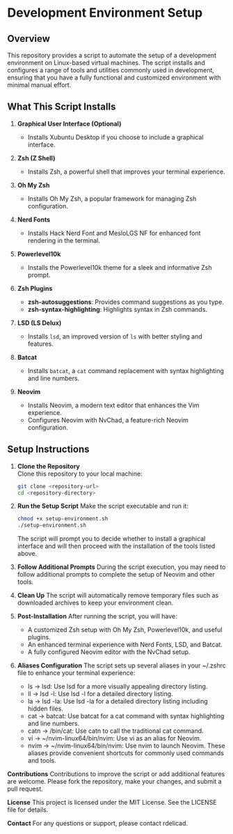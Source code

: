 # Development Environment Setup

## Overview

This repository provides a script to automate the setup of a development environment on Linux-based virtual machines. The script installs and configures a range of tools and utilities commonly used in development, ensuring that you have a fully functional and customized environment with minimal manual effort.

## What This Script Installs

1. **Graphical User Interface (Optional)**  
   - Installs Xubuntu Desktop if you choose to include a graphical interface.

2. **Zsh (Z Shell)**  
   - Installs Zsh, a powerful shell that improves your terminal experience.

3. **Oh My Zsh**  
   - Installs Oh My Zsh, a popular framework for managing Zsh configuration.

4. **Nerd Fonts**  
   - Installs Hack Nerd Font and MesloLGS NF for enhanced font rendering in the terminal.

5. **Powerlevel10k**  
   - Installs the Powerlevel10k theme for a sleek and informative Zsh prompt.

6. **Zsh Plugins**  
   - **zsh-autosuggestions**: Provides command suggestions as you type.
   - **zsh-syntax-highlighting**: Highlights syntax in Zsh commands.

7. **LSD (LS Delux)**  
   - Installs `lsd`, an improved version of `ls` with better styling and features.

8. **Batcat**  
   - Installs `batcat`, a `cat` command replacement with syntax highlighting and line numbers.

9. **Neovim**  
   - Installs Neovim, a modern text editor that enhances the Vim experience.
   - Configures Neovim with NvChad, a feature-rich Neovim configuration.

## Setup Instructions

1. **Clone the Repository**  
   Clone this repository to your local machine:

   ```bash
   git clone <repository-url>
   cd <repository-directory>
   ```
2. **Run the Setup Script**
   Make the script executable and run it:

   ```bash
   chmod +x setup-environment.sh
   ./setup-environment.sh
   ```
   The script will prompt you to decide whether to install a graphical interface and will then proceed with the installation of the tools listed above.

3. **Follow Additional Prompts**
   During the script execution, you may need to follow additional prompts to complete the setup of Neovim and other tools.

4. **Clean Up**
   The script will automatically remove temporary files such as downloaded archives to keep your environment clean.

5. **Post-Installation**
   After running the script, you will have:
   - A customized Zsh setup with Oh My Zsh, Powerlevel10k, and useful plugins.
   - An enhanced terminal experience with Nerd Fonts, LSD, and Batcat.
   - A fully configured Neovim editor with the NvChad setup.
   
5. **Aliases Configuration**
   The script sets up several aliases in your ~/.zshrc file to enhance your terminal experience:

      - ls → lsd: Use lsd for a more visually appealing directory listing.
      - ll → lsd -l: Use lsd -l for a detailed directory listing.
      - la → lsd -la: Use lsd -la for a detailed directory listing including hidden files.
      - cat → batcat: Use batcat for a cat command with syntax highlighting and line numbers.
      - catn → /bin/cat: Use catn to call the traditional cat command.
      - vi → ~/nvim-linux64/bin/nvim: Use vi as an alias for Neovim.
      - nvim → ~/nvim-linux64/bin/nvim: Use nvim to launch Neovim.
   These aliases provide convenient shortcuts for commonly used commands and tools.

**Contributions**
Contributions to improve the script or add additional features are welcome. Please fork the repository, make your changes, and submit a pull request.

**License**
This project is licensed under the MIT License. See the LICENSE file for details.

**Contact**
For any questions or support, please contact rdelicad.
